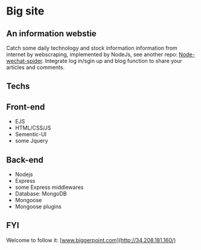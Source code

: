 # Big site

## An information webstie
Catch some daily technology and stock information information from internet by webscraping, implemented by NodeJs, see another repo: [Node-wechat-spider](https://github.com/benny201/Node-Wechat-Spider).
Integrate log in/sgin up and blog function to share your articles and comments.

## Techs 
## Front-end
* EJS
* HTML/CSS/JS
* Sementic-UI
* some Jquery

## Back-end
* Nodejs
* Express
* some Express middlewares
* Database: MongoDB
* Mongoose
* Mongoose plugins


## FYI
Welcome to follow it: [www.biggerpoint.com](http://34.208.181.160/)

